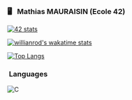 ### :desktop_computer: &nbsp; Mathias MAURAISIN (Ecole 42)

[![42 stats](https://badge42.herokuapp.com/api/stats/mamaurai?darkmode=true)](https://github.com/JaeSeoKim/badge42)

[![willianrod's wakatime stats](https://github-readme-stats.vercel.app/api/wakatime?username=mathias-mrsn)](https://github.com/anuraghazra/github-readme-stats)

[![Top Langs](https://github-readme-stats.vercel.app/api/top-langs/?username=mathias-mrsn&layout=compact)](https://github.com/anuraghazra/github-readme-stats)




### &nbsp;Languages
![C](https://img.shields.io/badge/C-00599C?style=for-the-badge&logo=c&logoColor=white)
